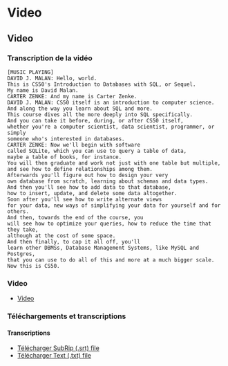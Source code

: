 # Video

## Video

### Transcription de la vidéo

    [MUSIC PLAYING]
    DAVID J. MALAN: Hello, world.
    This is CS50's Introduction to Databases with SQL, or Sequel.
    My name is David Malan.
    CARTER ZENKE: And my name is Carter Zenke.
    DAVID J. MALAN: CS50 itself is an introduction to computer science.
    And along the way you learn about SQL and more.
    This course dives all the more deeply into SQL specifically.
    And you can take it before, during, or after CS50 itself,
    whether you're a computer scientist, data scientist, programmer, or simply
    someone who's interested in databases.
    CARTER ZENKE: Now we'll begin with software
    called SQLite, which you can use to query a table of data,
    maybe a table of books, for instance.
    You will then graduate and work not just with one table but multiple,
    and see how to define relationships among them.
    Afterwards you'll figure out how to design your very
    own database from scratch, learning about schemas and data types.
    And then you'll see how to add data to that database,
    how to insert, update, and delete some data altogether.
    Soon after you'll see how to write alternate views
    for your data, new ways of simplifying your data for yourself and for others.
    And then, towards the end of the course, you
    will see how to optimize your queries, how to reduce the time that they take,
    although at the cost of some space.
    And then finally, to cap it all off, you'll
    learn other DBMSs, Database Management Systems, like MySQL and Postgres,
    that you can use to do all of this and more at a much bigger scale.
    Now this is CS50.

### Video

- [Video](https://edx-video.net/b61af2c7-5143-47b3-9283-51aae79562f2.m3u8)

### Téléchargements et transcriptions


#### Transcriptions

- [Télécharger SubRip (.srt) file](./cs50_sql_introduction-720p-en.srt)
- [Télécharger Text (.txt) file](./cs50_sql_introduction-720p-en.txt)
